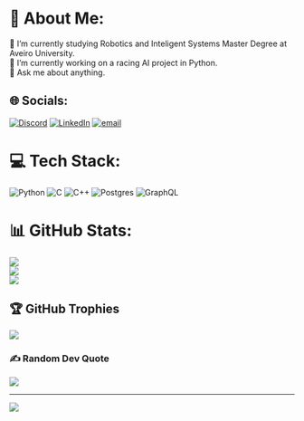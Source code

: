 # 💫 About Me:
🔭 I’m currently studying Robotics and Inteligent Systems Master Degree at Aveiro University. <br>🌱 I’m currently working on a racing AI project in Python.<br>💬 Ask me about anything.


## 🌐 Socials:
[![Discord](https://img.shields.io/badge/Discord-%237289DA.svg?logo=discord&logoColor=white)](https://discord.gg/chachisco) [![LinkedIn](https://img.shields.io/badge/LinkedIn-%230077B5.svg?logo=linkedin&logoColor=white)]([https://linkedin.com/in/FranciscoCarvalho](https://www.linkedin.com/in/francisco-carvalho-08412b281/)) [![email](https://img.shields.io/badge/Email-D14836?logo=gmail&logoColor=white)](mailto:franjolocar@gmail.com) 

# 💻 Tech Stack:
![Python](https://img.shields.io/badge/python-3670A0?style=for-the-badge&logo=python&logoColor=ffdd54) ![C](https://img.shields.io/badge/c-%2300599C.svg?style=for-the-badge&logo=c&logoColor=white) ![C++](https://img.shields.io/badge/c++-%2300599C.svg?style=for-the-badge&logo=c%2B%2B&logoColor=white) ![Postgres](https://img.shields.io/badge/postgres-%23316192.svg?style=for-the-badge&logo=postgresql&logoColor=white) ![GraphQL](https://img.shields.io/badge/-GraphQL-E10098?style=for-the-badge&logo=graphql&logoColor=white)
# 📊 GitHub Stats:
![](https://github-readme-stats.vercel.app/api?username=Chachisco&theme=dark&hide_border=false&include_all_commits=true&count_private=false)<br/>
![](https://nirzak-streak-stats.vercel.app/?user=Chachisco&theme=dark&hide_border=false)<br/>
![](https://github-readme-stats.vercel.app/api/top-langs/?username=Chachisco&theme=dark&hide_border=false&include_all_commits=true&count_private=false&layout=compact)

## 🏆 GitHub Trophies
![](https://github-profile-trophy.vercel.app/?username=Chachisco&theme=radical&no-frame=false&no-bg=true&margin-w=4)

### ✍️ Random Dev Quote
![](https://quotes-github-readme.vercel.app/api?type=horizontal&theme=radical)

---
[![](https://visitcount.itsvg.in/api?id=Chachisco&icon=0&color=8)](https://visitcount.itsvg.in)

<!-- Proudly created with GPRM ( https://gprm.itsvg.in ) -->
